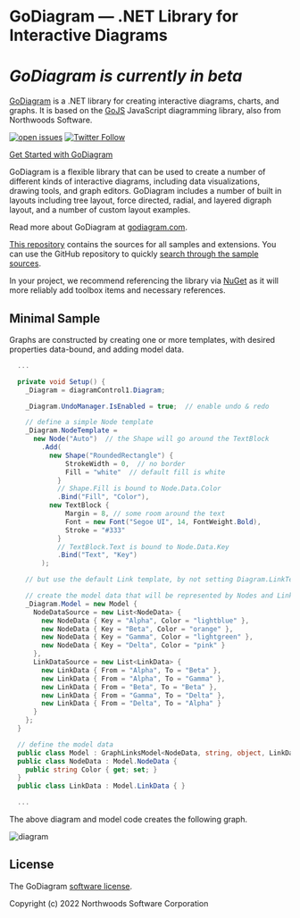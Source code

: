 GoDiagram — .NET Library for Interactive Diagrams
============================================

# *GoDiagram is currently in beta*

[GoDiagram](https://godiagram.com) is a .NET library for creating interactive diagrams, charts, and graphs. It is based on the [GoJS](https://gojs.net) JavaScript diagramming library, also from Northwoods Software.

[![open issues](https://img.shields.io/github/issues-raw/NorthwoodsSoftware/GoDiagram.svg)](https://github.com/NorthwoodsSoftware/GoDiagram/issues)
[![Twitter Follow](https://img.shields.io/twitter/follow/NorthwoodsGo.svg?style=social&label=Follow)](https://twitter.com/NorthwoodsGo)

[Get Started with GoDiagram](https://godiagram.com/winforms/latest/learn)


GoDiagram is a flexible library that can be used to create a number of different kinds of interactive diagrams, including data visualizations, drawing tools, and graph editors. GoDiagram includes a number of built in layouts including tree layout, force directed, radial, and layered digraph layout, and a number of custom layout examples.

Read more about GoDiagram at [godiagram.com](https://godiagram.com).

[This repository](https://github.com/NorthwoodsSoftware/GoDiagram) contains the sources for all samples and extensions.
You can use the GitHub repository to quickly [search through the sample sources](https://github.com/NorthwoodsSoftware/GoDiagram/search?q=FindNodeDataForKey&type=Code).

In your project, we recommend referencing the library via [NuGet](https://www.nuget.org/packages/Northwoods.GoDiagram.WinForms) as it will more reliably add toolbox items and necessary references.

## Minimal Sample

Graphs are constructed by creating one or more templates, with desired properties data-bound, and adding model data.

```cs
  ...

  private void Setup() {
    _Diagram = diagramControl1.Diagram;

    _Diagram.UndoManager.IsEnabled = true;  // enable undo & redo

    // define a simple Node template
    _Diagram.NodeTemplate =
      new Node("Auto")  // the Shape will go around the TextBlock
        .Add(
          new Shape("RoundedRectangle") {
              StrokeWidth = 0,  // no border
              Fill = "white"  // default fill is white
            }
            // Shape.Fill is bound to Node.Data.Color
            .Bind("Fill", "Color"),
          new TextBlock {
              Margin = 8, // some room around the text
              Font = new Font("Segoe UI", 14, FontWeight.Bold),
              Stroke = "#333"
            }
            // TextBlock.Text is bound to Node.Data.Key
            .Bind("Text", "Key")
        );

    // but use the default Link template, by not setting Diagram.LinkTemplate

    // create the model data that will be represented by Nodes and Links
    _Diagram.Model = new Model {
      NodeDataSource = new List<NodeData> {
        new NodeData { Key = "Alpha", Color = "lightblue" },
        new NodeData { Key = "Beta", Color = "orange" },
        new NodeData { Key = "Gamma", Color = "lightgreen" },
        new NodeData { Key = "Delta", Color = "pink" }
      },
      LinkDataSource = new List<LinkData> {
        new LinkData { From = "Alpha", To = "Beta" },
        new LinkData { From = "Alpha", To = "Gamma" },
        new LinkData { From = "Beta", To = "Beta" },
        new LinkData { From = "Gamma", To = "Delta" },
        new LinkData { From = "Delta", To = "Alpha" }
      }
    };
  }

  // define the model data
  public class Model : GraphLinksModel<NodeData, string, object, LinkData, string, string> { }
  public class NodeData : Model.NodeData {
    public string Color { get; set; }
  }
  public class LinkData : Model.LinkData { }

  ...
```

The above diagram and model code creates the following graph.

![diagram](https://camo.githubusercontent.com/6b156093255a909563a2726c34f8f7a7b1b38c333098ab0a54618d7386c2fba1/68747470733a2f2f676f6469616772616d2e636f6d2f6173736574732f696d616765732f73637265656e73686f74732f6d696e696d616c2e706e67)


## License

The GoDiagram [software license](https://godiagram.com/license.html).


Copyright (c) 2022 Northwoods Software Corporation
